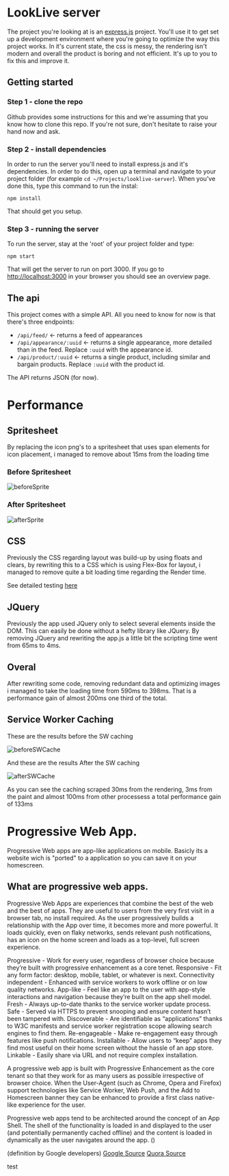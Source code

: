 # LookLive server

The project you're looking at is an [express.js](http://expressjs.com) project. You'll use it to get set up a development environment where you're
going to optimize the way this project works. In it's current state, the css is messy, the rendering isn't modern and
overall the product is boring and not efficient. It's up to you to fix this and improve it.

## Getting started

### Step 1 - clone the repo
Github provides some instructions for this and we're assuming that you know how to clone this repo. If you're not sure,
don't hesitate to raise your hand now and ask.

### Step 2 - install dependencies
In order to run the server you'll need to install express.js and it's dependencies. In order to do this, open up a 
terminal and navigate to your project folder (for example `cd ~/Projects/looklive-server`). When you've done this, type
this command to run the instal:

```
npm install
```

That should get you setup.

### Step 3 - running the server
To run the server, stay at the 'root' of your project folder and type:

```
npm start
```

That will get the server to run on port 3000. If you go to [http://localhost:3000](http://localhost:3000) in your browser
you should see an overview page.

## The api

This project comes with a simple API. All you need to know for now is that there's three endpoints:

* `/api/feed/` <- returns a feed of appearances
* `/api/appearance/:uuid` <- returns a single appearance, more detailed than in the feed. Replace `:uuid` with the 
appearance id.
* `/api/product/:uuid` <- returns a single product, including similar and bargain products. Replace `:uuid` with the 
product id.

The API returns JSON (for now).

# Performance

## Spritesheet

By replacing the icon png's to a spritesheet that uses span elements for icon placement, i managed to remove about 15ms from the loading time

### Before Spritesheet

![beforeSprite](public/readme/beforesprite.jpg)

### After Spritesheet

![afterSprite](public/readme/aftersprite.jpg)

## CSS

Previously the CSS regarding layout was build-up by using floats and clears, by rewriting this to a CSS which is using Flex-Box for layout, i managed to remove quite a bit loading time regarding the Render time.

See detailed testing [here](https://docs.google.com/spreadsheets/d/1kseb1HDXnX40pStBezwGHbe8NSIa5znfb8iNDWwJ6uo/edit?usp=sharing)

## JQuery

Previously the app used JQuery only to select several elements inside the DOM. This can easily be done without a hefty library like JQuery. By removing JQuery and rewriting the app.js a little bit the scripting time went from 65ms to 4ms.

## Overal

After rewriting some code, removing redundant data and optimizing images i managed to take the loading time from 590ms to 398ms. That is a performance gain of almost 200ms one third of the total.

## Service Worker Caching

These are the results before the SW caching

![beforeSWCache](public/readme/beforeSWCache.jpg)

And these are the results After the SW caching

![afterSWCache](public/readme/afterSWCache.jpg)

As you can see the caching scraped 30ms from the rendering, 3ms from the paint and almost 100ms from other processess
a total performance gain of 133ms


# Progressive Web App.

Progressive Web apps are app-like applications on mobile. Basicly its a website wich is "ported" to a application so you can save it on your homescreen.

## What are progressive web apps.

Progressive Web Apps are experiences that combine the best of the web and the best of apps. They are useful to users from the very first visit in a browser tab, no install required. As the user progressively builds a relationship with the App over time, it becomes more and more powerful. It loads quickly, even on flaky networks, sends relevant push notifications, has an icon on the home screen and loads as a top-level, full screen experience. 

Progressive - Work for every user, regardless of browser choice because they’re built with progressive enhancement as a core tenet.
Responsive - Fit any form factor: desktop, mobile, tablet, or whatever is next.
Connectivity independent - Enhanced with service workers to work offline or on low quality networks.
App-like - Feel like an app to the user with app-style interactions and navigation because they’re built on the app shell model.
Fresh - Always up-to-date thanks to the service worker update process.
Safe - Served via HTTPS to prevent snooping and ensure content hasn’t been tampered with.
Discoverable - Are identifiable as “applications” thanks to W3C manifests and service worker registration scope allowing search engines to find them.
Re-engageable - Make re-engagement easy through features like push notifications.
Installable - Allow users to “keep” apps they find most useful on their home screen without the hassle of an app store.
Linkable - Easily share via URL and not require complex installation.



A progressive web app is built with Progressive Enhancement as the core tenant so that they work for as many users as possible irrespective of browser choice. When the User-Agent (such as Chrome, Opera and Firefox) support technologies like Service Worker, Web Push, and the Add to Homescreen banner they can be enhanced to provide a first class native-like experience for the user.

Progressive web apps tend to be architected around the concept of an App Shell. The shell of the functionality is loaded in and displayed to the user (and potentially permanently cached offline) and the content is loaded in dynamically as the user navigates around the app. ()

(definition by Google developers)
[Google Source](https://developers.google.com/web/fundamentals/getting-started/your-first-progressive-web-app/)
[Quora Source](https://www.quora.com/What-are-progressive-web-apps)

test


